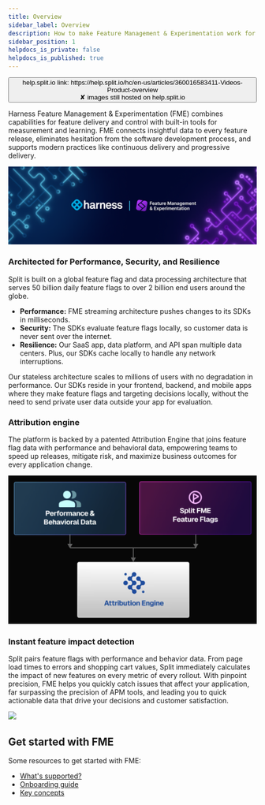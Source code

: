 ```yaml
---
title: Overview
sidebar_label: Overview
description: How to make Feature Management & Experimentation work for you
sidebar_position: 1
helpdocs_is_private: false
helpdocs_is_published: true
---
```


<p>
  <button style={{borderRadius:'8px', border:'1px', fontFamily:'Courier New', fontWeight:'800', textAlign:'left'}}> help.split.io link: https://help.split.io/hc/en-us/articles/360016583411-Videos-Product-overview <br /> ✘ images still hosted on help.split.io </button>
</p>

Harness Feature Management & Experimentation (FME) combines capabilities for feature delivery and control with built-in tools for measurement and learning. FME connects insightful data to every feature release, eliminates hesitation from the software development process, and supports modern practices like continuous delivery and progressive delivery.

![](./static/overview.png)

### Architected for Performance, Security, and Resilience

Split is built on a global feature flag and data processing architecture that serves 50 billion daily feature flags to over 2 billion end users around the globe.

* **Performance:** FME streaming architecture pushes changes to its SDKs in milliseconds.
* **Security:** The SDKs evaluate feature flags locally, so customer data is never sent over the internet.
* **Resilience:** Our SaaS app, data platform, and API span multiple data centers. Plus, our SDKs cache locally to handle any network interruptions.

Our stateless architecture scales to millions of users with no degradation in performance. Our SDKs reside in your frontend, backend, and mobile apps where they make feature flags and targeting decisions locally, without the need to send private user data outside your app for evaluation.

### Attribution engine

The platform is backed by a patented Attribution Engine that joins feature flag data with performance and behavioral data, empowering teams to speed up releases, mitigate risk, and maximize business outcomes for every application change.

![](./static/attribution-engine.png)

### Instant feature impact detection

Split pairs feature flags with performance and behavior data. From page load times to errors and shopping cart values, Split immediately calculates the impact of new features on every metric of every rollout. With pinpoint precision, FME helps you quickly catch issues that affect your application, far surpassing the precision of APM tools, and leading you to quick actionable data that drive your decisions and customer satisfaction.

![](./static/feature-impact-detection.gif)

## Get started with FME

Some resources to get started with FME:

* [What's supported?](./../whats-supported.md)
* [Onboarding guide](./onboarding-guide.md)
* [Key concepts](./key-concepts/)
